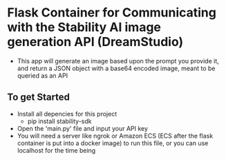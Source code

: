 # Flask Container for Communicating with the Stability AI image generation API (DreamStudio)

* This app will generate an image based upon the prompt you provide it, and return a JSON object with a base64 encoded image, meant to be queried as an API

## To get Started

* Install all depencies for this project
    - pip install stability-sdk
* Open the 'main.py' file and input your API key
* You will need a server like ngrok or Amazon ECS (ECS after the flask container is put into a docker image) to run this file, or you can use localhost for the time being
